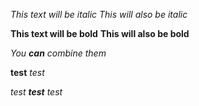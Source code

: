*This text will be italic*
_This will also be italic_

**This text will be bold**
__This will also be bold__

_You **can** combine them_

 **test** *test*
 
 *test **test** test*
